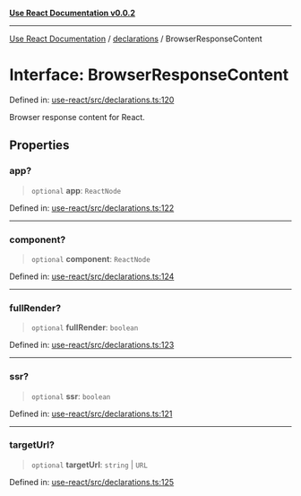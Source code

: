 [**Use React Documentation v0.0.2**](../../README.md)

***

[Use React Documentation](../../modules.md) / [declarations](../README.md) / BrowserResponseContent

# Interface: BrowserResponseContent

Defined in: [use-react/src/declarations.ts:120](https://github.com/stonemjs/use-react/blob/27c0c592da81eceb639bfca4a4a8f24a448ad89c/src/declarations.ts#L120)

Browser response content for React.

## Properties

### app?

> `optional` **app**: `ReactNode`

Defined in: [use-react/src/declarations.ts:122](https://github.com/stonemjs/use-react/blob/27c0c592da81eceb639bfca4a4a8f24a448ad89c/src/declarations.ts#L122)

***

### component?

> `optional` **component**: `ReactNode`

Defined in: [use-react/src/declarations.ts:124](https://github.com/stonemjs/use-react/blob/27c0c592da81eceb639bfca4a4a8f24a448ad89c/src/declarations.ts#L124)

***

### fullRender?

> `optional` **fullRender**: `boolean`

Defined in: [use-react/src/declarations.ts:123](https://github.com/stonemjs/use-react/blob/27c0c592da81eceb639bfca4a4a8f24a448ad89c/src/declarations.ts#L123)

***

### ssr?

> `optional` **ssr**: `boolean`

Defined in: [use-react/src/declarations.ts:121](https://github.com/stonemjs/use-react/blob/27c0c592da81eceb639bfca4a4a8f24a448ad89c/src/declarations.ts#L121)

***

### targetUrl?

> `optional` **targetUrl**: `string` \| `URL`

Defined in: [use-react/src/declarations.ts:125](https://github.com/stonemjs/use-react/blob/27c0c592da81eceb639bfca4a4a8f24a448ad89c/src/declarations.ts#L125)
